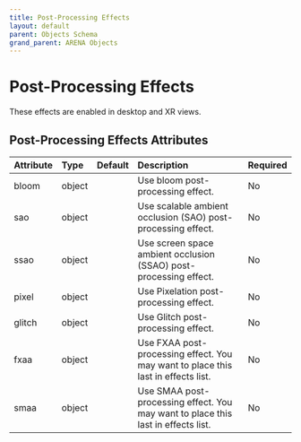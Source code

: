 ```yaml
---
title: Post-Processing Effects
layout: default
parent: Objects Schema
grand_parent: ARENA Objects
---
```


<!--CAUTION: This file is autogenerated from https://github.com/arenaxr/arena-schemas. Changes made here may be overwritten.-->


Post-Processing Effects
=======================


These effects are enabled in desktop and XR views.

Post-Processing Effects Attributes
-----------------------------------

|Attribute|Type|Default|Description|Required|
| :--- | :--- | :--- | :--- | :--- |
|bloom|object||Use bloom post-processing effect.|No|
|sao|object||Use scalable ambient occlusion (SAO) post-processing effect.|No|
|ssao|object||Use screen space ambient occlusion (SSAO) post-processing effect.|No|
|pixel|object||Use Pixelation post-processing effect.|No|
|glitch|object||Use Glitch post-processing effect.|No|
|fxaa|object||Use FXAA post-processing effect. You may want to place this last in effects list.|No|
|smaa|object||Use SMAA post-processing effect. You may want to place this last in effects list.|No|
